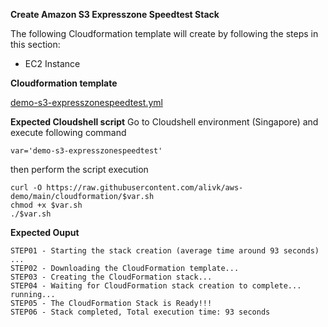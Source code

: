 **Create Amazon S3 Expresszone Speedtest Stack**

The following Cloudformation template will create by following the steps in this section:

- EC2 Instance

**Cloudformation template**

[demo-s3-expresszonespeedtest.yml](demo-s3-expresszonespeedtest.yml)

**Expected Cloudshell script**
Go to Cloudshell environment (Singapore) and execute following command
```
var='demo-s3-expresszonespeedtest'
```
then perform the script execution

```
curl -O https://raw.githubusercontent.com/alivk/aws-demo/main/cloudformation/$var.sh
chmod +x $var.sh
./$var.sh
```

**Expected Ouput**
```
STEP01 - Starting the stack creation (average time around 93 seconds) ...
STEP02 - Downloading the CloudFormation template...
STEP03 - Creating the CloudFormation stack...
STEP04 - Waiting for CloudFormation stack creation to complete... running... 
STEP05 - The CloudFormation Stack is Ready!!!
STEP06 - Stack completed, Total execution time: 93 seconds
```
